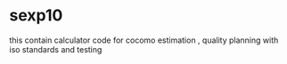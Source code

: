 # sexp10
this contain calculator code for cocomo estimation , quality planning with iso standards and testing  
